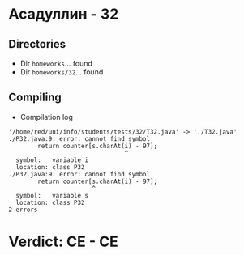 # Асадуллин - 32
## Directories
- Dir `homeworks`... found
- Dir `homeworks/32`... found
## Compiling
- Compilation log
```
'/home/red/uni/info/students/tests/32/T32.java' -> './T32.java'
./P32.java:9: error: cannot find symbol
		return counter[s.charAt(i) - 97];
		                        ^
  symbol:   variable i
  location: class P32
./P32.java:9: error: cannot find symbol
		return counter[s.charAt(i) - 97];
		               ^
  symbol:   variable s
  location: class P32
2 errors

```
# Verdict: **CE** - CE

